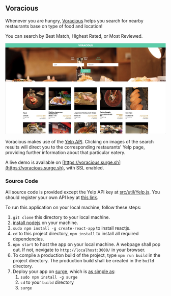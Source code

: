 
## Voracious

Whenever you are hungry, [Voracious](https://voracious.surge.sh) helps you search for nearby restaurants base on 
type of food and location!

You can search by Best Match, Highest Rated, or Most Reviewed.

![voracious](../img/voracious.jpg)

Voracious makes use of the [Yelp API](https://www.yelp.com/developers/documentation/v3/business_search). Clicking on images of
the search results will direct you to the corresponding restaurants' Yelp page, providing further information about that 
particular eatery.

A live demo is available on [https://voracious.surge.sh](https://voracious.surge.sh), with SSL enabled.

### Source Code

All source code is provided except the Yelp API key at [src/util/Yelp.js](src/util/Yelp.js). You should register your own 
API key at [this link](http://www.yelp.com/developers/v3/manage_app).

To run this application on your local machine, follow these steps:

1. `git clone` this directory to your local machine.
2. [install nodejs](https://nodejs.org/) on your machine.
3. `sudo npm install -g create-react-app` to install reactjs.
4. `cd` to this project directory, `npm install` to install all required dependencies.
5. `npm start` to host the app on your local machine. A webpage shall pop out. If not, nevigate to `http://localhost:3000/`
in your browser.
6. To compile a production build of the project, type `npm run build` in the project directory. The production build shall be
created in the `build` directory.
7. Deploy your app on [surge](https://surge.sh/), which is [as simple as](https://daveceddia.com/deploy-create-react-app-surge/):
   1. `sudo npm install -g surge`
   2. `cd` to your `build` directory
   3. `surge`
